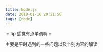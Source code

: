 ```yaml
---
title: Node.js
date: 2018-01-16 20:21:58
tags: [node]
---
```


::: tip
感觉有点单调啊
:::

主要是平时遇到的一些问题以及个别内容的解读

